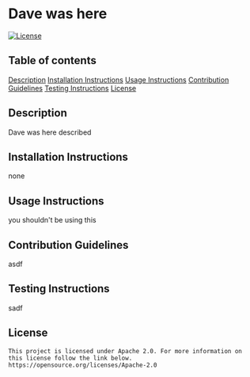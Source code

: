 # Dave was here
[![License](https://img.shields.io/badge/License-Apache%202.0-blue.svg)](https://opensource.org/licenses/Apache-2.0)
## Table of contents
[Description](./#description)
[Installation Instructions](./#installation-instructions)
[Usage Instructions](./#usage-instructions)
[Contribution Guidelines](./#contribution-guidelines)
[Testing Instructions](./#testing-instructions)
[License](./#license)
## Description
Dave was here described

## Installation Instructions
none

## Usage Instructions
you shouldn't be using this

## Contribution Guidelines
asdf

## Testing Instructions
sadf

## License
    This project is licensed under Apache 2.0. For more information on this license follow the link below.
    https://opensource.org/licenses/Apache-2.0
    
